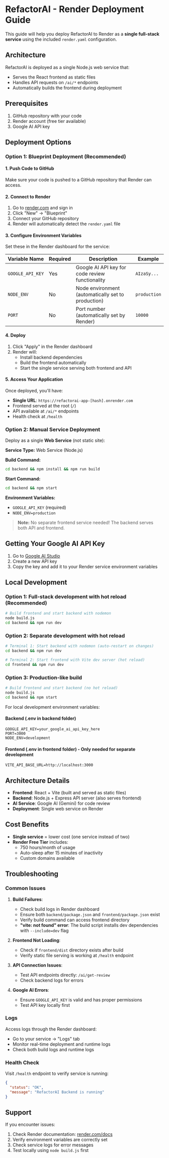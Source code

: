# RefactorAI - Render Deployment Guide

This guide will help you deploy RefactorAI to Render as a **single full-stack service** using the included `render.yaml` configuration.

## Architecture

RefactorAI is deployed as a single Node.js web service that:
- Serves the React frontend as static files
- Handles API requests on `/ai/*` endpoints
- Automatically builds the frontend during deployment

## Prerequisites

1. GitHub repository with your code
2. Render account (free tier available)
3. Google AI API key

## Deployment Options

### Option 1: Blueprint Deployment (Recommended)

#### 1. Push Code to GitHub

Make sure your code is pushed to a GitHub repository that Render can access.

#### 2. Connect to Render

1. Go to [render.com](https://render.com) and sign in
2. Click "New" → "Blueprint"
3. Connect your GitHub repository
4. Render will automatically detect the `render.yaml` file

#### 3. Configure Environment Variables

Set these in the Render dashboard for the service:

| Variable Name | Required | Description | Example |
|---------------|----------|-------------|---------|
| `GOOGLE_API_KEY` | Yes | Google AI API key for code review functionality | `AIzaSy...` |
| `NODE_ENV` | No | Node environment (automatically set to production) | `production` |
| `PORT` | No | Port number (automatically set by Render) | `10000` |

#### 4. Deploy

1. Click "Apply" in the Render dashboard
2. Render will:
   - Install backend dependencies
   - Build the frontend automatically
   - Start the single service serving both frontend and API

#### 5. Access Your Application

Once deployed, you'll have:
- **Single URL**: `https://refactorai-app-[hash].onrender.com`
- Frontend served at the root (`/`)
- API available at `/ai/*` endpoints
- Health check at `/health`

### Option 2: Manual Service Deployment

Deploy as a single **Web Service** (not static site):

**Service Type:** Web Service (Node.js)

**Build Command:**
```bash
cd backend && npm install && npm run build
```

**Start Command:**
```bash
cd backend && npm start
```

**Environment Variables:**
- `GOOGLE_API_KEY` (required)
- `NODE_ENV=production`

> **Note:** No separate frontend service needed! The backend serves both API and frontend.

## Getting Your Google AI API Key

1. Go to [Google AI Studio](https://makersuite.google.com/app/apikey)
2. Create a new API key
3. Copy the key and add it to your Render service environment variables

## Local Development

### Option 1: Full-stack development with hot reload (Recommended)
```bash
# Build frontend and start backend with nodemon
node build.js
cd backend && npm run dev
```

### Option 2: Separate development with hot reload
```bash
# Terminal 1: Start backend with nodemon (auto-restart on changes)
cd backend && npm run dev

# Terminal 2: Start frontend with Vite dev server (hot reload)
cd frontend && npm run dev
```

### Option 3: Production-like build
```bash
# Build frontend and start backend (no hot reload)
node build.js
cd backend && npm start
```

For local development environment variables:

#### Backend (.env in backend folder)
```
GOOGLE_API_KEY=your_google_ai_api_key_here
PORT=3000
NODE_ENV=development
```

#### Frontend (.env in frontend folder) - Only needed for separate development
```
VITE_API_BASE_URL=http://localhost:3000
```

## Architecture Details

- **Frontend**: React + Vite (built and served as static files)
- **Backend**: Node.js + Express API server (also serves frontend)
- **AI Service**: Google AI (Gemini) for code review
- **Deployment**: Single web service on Render

## Cost Benefits

- **Single service** = lower cost (one service instead of two)
- **Render Free Tier** includes:
  - 750 hours/month of usage
  - Auto-sleep after 15 minutes of inactivity
  - Custom domains available

## Troubleshooting

### Common Issues

1. **Build Failures**: 
   - Check build logs in Render dashboard
   - Ensure both `backend/package.json` and `frontend/package.json` exist
   - Verify build command can access frontend directory
   - **"vite: not found" error**: The build script installs dev dependencies with `--include=dev` flag

2. **Frontend Not Loading**: 
   - Check if `frontend/dist` directory exists after build
   - Verify static file serving is working at `/health` endpoint

3. **API Connection Issues**: 
   - Test API endpoints directly: `/ai/get-review`
   - Check backend logs for errors

4. **Google AI Errors**: 
   - Ensure `GOOGLE_API_KEY` is valid and has proper permissions
   - Test API key locally first

### Logs

Access logs through the Render dashboard:
- Go to your service → "Logs" tab
- Monitor real-time deployment and runtime logs
- Check both build logs and runtime logs

### Health Check

Visit `/health` endpoint to verify service is running:
```json
{
  "status": "OK",
  "message": "RefactorAI Backend is running"
}
```

## Support

If you encounter issues:
1. Check Render documentation: [render.com/docs](https://render.com/docs)
2. Verify environment variables are correctly set
3. Check service logs for error messages
4. Test locally using `node build.js` first
